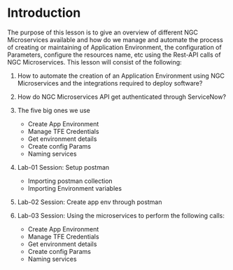 # Introduction

The purpose of this lesson is to give an overview of different NGC Microservices available and how do we manage and automate the process of creating or maintaining of Application Environment, the configuration of Parameters, configure the resources name, etc using the Rest-API calls of NGC Microservices. This lesson will consist of the following:

1. How to automate the creation of an Application Environment using NGC Microservices and the integrations required to deploy software?

2. How do NGC Microservices API get authenticated through ServiceNow?
3. The five big ones we use
    - Create App Environment
    - Manage TFE Credentials
    - Get environment details
    - Create config Params
    - Naming services
4. Lab-01 Session: Setup postman
    - Importing postman collection
    - Importing Environment variables
5. Lab-02 Session: Create app env through postman  
6. Lab-03 Session: Using the microservices to perform the following calls:
    - Create App Environment
    - Manage TFE Credentials
    - Get environment details
    - Create config Params
    - Naming services